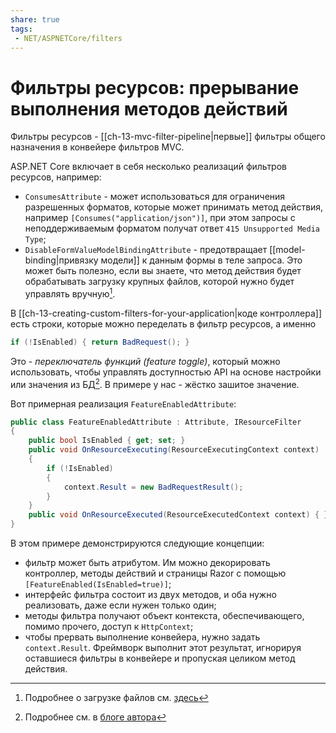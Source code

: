 ```yaml
---
share: true
tags:
 - NET/ASPNETCore/filters
---
```

# Фильтры ресурсов: прерывание выполнения методов действий
Фильтры ресурсов - [[ch-13-mvc-filter-pipeline|первые]] фильтры общего назначения в конвейере фильтров MVC.

ASP.NET Core включает в себя несколько реализаций фильтров ресурсов, например:
- `ConsumesAttribute` - может использоваться для ограничения разрешенных форматов, которые может принимать метод действия, например `[Consumes("application/json")]`, при этом запросы с неподдерживаемым форматом получат ответ `415 Unsupported Media Type`;
- `DisableFormValueModelBindingAttribute` - предотвращает [[model-binding|привязку модели]] к данным формы в теле запроса. Это может быть полезно, если вы знаете, что метод действия будет обрабатывать загрузку крупных файлов, которой нужно будет управлять вручную[^1].

В [[ch-13-creating-custom-filters-for-your-application|коде контроллера]] есть строки, которые можно переделать в фильтр ресурсов, а именно
```csharp
if (!IsEnabled) { return BadRequest(); }
```
Это - *переключатель функций (feature toggle)*, который можно использовать, чтобы управлять доступностью API на основе настройки или значения из БД[^2]. В примере у нас - жёстко зашитое значение.

Вот примерная реализация `FeatureEnabledAttribute`:
```csharp
public class FeatureEnabledAttribute : Attribute, IResourceFilter
{
	public bool IsEnabled { get; set; }
	public void OnResourceExecuting(ResourceExecutingContext context)
	{
		if (!IsEnabled)
		{
			context.Result = new BadRequestResult();
		}
	}
	public void OnResourceExecuted(ResourceExecutedContext context) { }
}
```
В этом примере демонстрируются следующие концепции:
- фильтр может быть атрибутом. Им можно декорировать контроллер, методы действий и страницы Razor с помощью `[FeatureEnabled(IsEnabled=true)]`;
- интерфейс фильтра состоит из двух методов, и оба нужно реализовать, даже если нужен только один;
- методы фильтра получают объект контекста, обеспечивающего, помимо прочего, доступ к `HttpContext`;
- чтобы прервать выполнение конвейера, нужно задать `context.Result`. Фреймворк выполнит этот результат, игнорируя оставшиеся фильтры в конвейере и пропуская целиком метод действия.

[^1]: Подробнее о загрузке файлов см. [здесь](https://docs.microsoft.com/en-us/aspnet/core/mvc/models/file-uploads?view=aspnetcore-5.0)
[^2]: Подробнее см. в [блоге автора](https://andrewlock.net/series/adding-feature-flags-to-an-asp-net-core-app/)